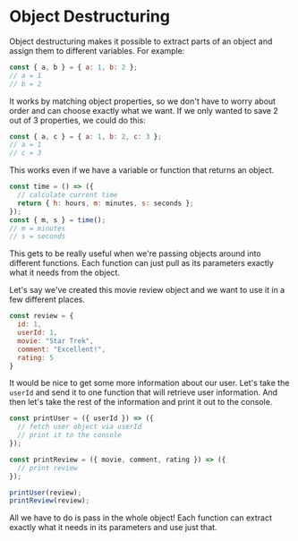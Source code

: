 # Object Destructuring

Object destructuring makes it possible to extract parts of an object and assign them to different variables. For example:

```javascript
const { a, b } = { a: 1, b: 2 };
// a = 1
// b = 2
```

It works by matching object properties, so we don't have to worry about order and can choose exactly what we want. If we only wanted to save 2 out of 3 properties, we could do this:

```javascript
const { a, c } = { a: 1, b: 2, c: 3 };
// a = 1
// c = 3
```

This works even if we have a variable or function that returns an object.

```javascript
const time = () => ({
  // calculate current time
  return { h: hours, m: minutes, s: seconds };
});
const { m, s } = time();
// m = minutes
// s = seconds
```

This gets to be really useful when we're passing objects around into different functions. Each function can just pull as its parameters exactly what it needs from the object.

Let's say we've created this movie review object and we want to use it in a few different places.

```javascript
const review = {
  id: 1,
  userId: 1,
  movie: "Star Trek",
  comment: "Excellent!",
  rating: 5
}
```

It would be nice to get some more information about our user. Let's take the `userId` and send it to one function that will retrieve user information. And then let's take the rest of the information and print it out to the console.

```javascript
const printUser = ({ userId }) => ({
  // fetch user object via userId
  // print it to the console
});

const printReview = ({ movie, comment, rating }) => ({
  // print review
});

printUser(review);
printReview(review);
```

All we have to do is pass in the whole object! Each function can extract exactly what it needs in its parameters and use just that.
